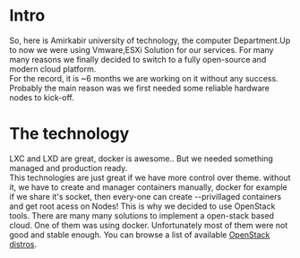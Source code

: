 # Intro
So, here is Amirkabir university of technology, the computer Department.Up to now we were using Vmware,ESXi Solution for our services. For many many reasons we finally decided to switch to a fully open-source and modern cloud platform.  
For the record, it is ~6 months we are working on it without any success.
Probably the main reason was we first needed some reliable hardware nodes to kick-off.
 
# The technology
LXC and LXD are great, docker is awesome.. But we needed something managed and production ready.  
This technologies are just great if we have more control over theme. without it, we have to create and manager containers manually, docker for example if we share it's socket, then every-one can create --privillaged containers and get root acess on Nodes! 
This is why we decided to use OpenStack tools. There are many many solutions to implement a open-stack based cloud. 
One of them was using docker. Unfortunately most of them were not good and stable enough. 
You can browse a list of available [OpenStack distros](https://www.openstack.org/marketplace/distros).  
